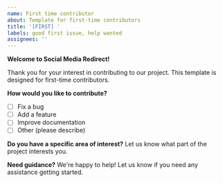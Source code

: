 ```yaml
---
name: First time contributor
about: Template for first-time contributors
title: '[FIRST] '
labels: good first issue, help wanted
assignees: ''
---
```


**Welcome to Social Media Redirect!**

Thank you for your interest in contributing to our project. This template is designed for first-time contributors.

**How would you like to contribute?**
- [ ] Fix a bug
- [ ] Add a feature
- [ ] Improve documentation
- [ ] Other (please describe)

**Do you have a specific area of interest?**
Let us know what part of the project interests you.

**Need guidance?**
We're happy to help! Let us know if you need any assistance getting started.